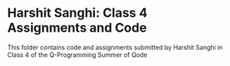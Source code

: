 # Harshit Sanghi: Class 4 Assignments and Code
This folder contains code and assignments submitted by Harshit Sanghi in Class 4 of the Q-Programming Summer of Qode